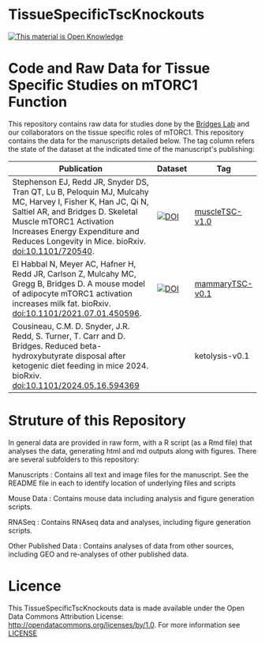 TissueSpecificTscKnockouts
==========================

<!-- Open Knowledge Link -->
 <a href="http://opendefinition.org/">
 <img alt="This material is Open Knowledge" border="0"
  src="http://assets.okfn.org/images/ok_buttons/ok_80x15_blue.png" /></a>
<!-- /Open Knowledge Link -->

# Code and Raw Data for Tissue Specific Studies on mTORC1 Function

This repository contains raw data for studies done by the [Bridges Lab](http://bridgeslab.sph.umich.edu) and our collaborators on the tissue specific roles of mTORC1.  This repository contains the data for the manuscripts detailed below.  The tag column refers the state of the dataset at the indicated time of the manuscript's publishing:

| Publication | Dataset | Tag |
|-------------|---------|-----|
| Stephenson EJ, Redd JR, Snyder DS, Tran QT, Lu B, Peloquin MJ, Mulcahy MC, Harvey I, Fisher K, Han JC, Qi N, Saltiel AR, and Bridges D. Skeletal Muscle mTORC1 Activation Increases Energy Expenditure and Reduces Longevity in Mice. bioRxiv. [doi:10.1101/720540](https://doi.org/10.1101/720540). | [![DOI](https://zenodo.org/badge/doi/10.5281/zenodo.22193.svg)](http://dx.doi.org/10.5281/zenodo.3359627) | [muscleTSC-v1.0](https://github.com/BridgesLab/TissueSpecificTscKnockouts/releases/tag/muscleTSC-v1.0 ) |
| El Habbal N, Meyer AC, Hafner H, Redd JR, Carlson Z, Mulcahy MC, Gregg B, Bridges D. A mouse model of adipocyte mTORC1 activation increases milk fat. bioRxiv. [doi:10.1101/2021.07.01.450596](https://www.biorxiv.org/content/10.1101/2021.07.01.450596v1). | [![DOI](https://zenodo.org/badge/DOI/10.5281/zenodo.5106602.svg)](https://doi.org/10.5281/zenodo.5106602) | [mammaryTSC-v0.1](https://github.com/BridgesLab/TissueSpecificTscKnockouts/releases/tag/mammaryTSC-v0.1) |
| Cousineau,  C.M. D. Snyder, J.R. Redd, S. Turner, T. Carr and D. Bridges. Reduced beta-hydroxybutyrate disposal after ketogenic diet feeding in mice 2024. bioRxiv.  [doi:10.1101/2024.05.16.594369](http://dx.doi.org/10.1101/2024.05.16.594369)| | ketolysis-v0.1 |

# Struture of this Repository

In general data are provided in raw form, with a R script (as a Rmd file) that analyses the data, generating html and md outputs along with figures.  There are several subfolders to this repository:

Manuscripts
: Contains all text and image files for the manuscript.  See the README file in each to identify location of underlying files and scripts

Mouse Data
: Contains mouse data including analysis and figure generation scripts.

RNASeq
: Contains RNAseq data and analyses, including figure generation scripts.

Other Published Data
: Contains analyses of data from other sources, including GEO and re-analyses of other published data.

# Licence

This TissueSpecificTscKnockouts data is made available under the Open Data Commons Attribution License: http://opendatacommons.org/licenses/by/1.0.  For more information see [LICENSE](https://github.com/BridgesLab/TissueSpecificTscKnockouts/blob/master/LICENSE)

